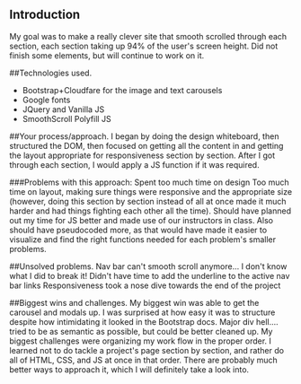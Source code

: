 ## Introduction
My goal was to make a really clever site that smooth scrolled through each section, each section taking up 94% of the 
user's screen height. Did not finish some elements, but will continue to work on it.

##Technologies used.
- Bootstrap+Cloudfare for the image and text carousels
- Google fonts
- JQuery and Vanilla JS
- SmoothScroll Polyfill JS

##Your process/approach.
I began by doing the design whiteboard, then structured the DOM, then focused on getting all the content in and
getting the layout appropriate for responsiveness section by section. After I got through each section, I would apply a JS function
if it was required.

###Problems with this approach:
Spent too much time on design
Too much time on layout, making sure things were responsive and the appropriate size (however, doing this section by section instead of all at once made it much harder and had things fighting each other all the time).
Should have planned out my time for JS better and made use of our instructors in class.
Also should have pseudocoded more, as that would have made it easier to visualize and find the right 
functions needed for each problem's smaller problems.

##Unsolved problems.
Nav bar can't smooth scroll anymore... I don't know what I did to break it!
Didn't have time to add the underline to the active nav bar links
Responsiveness took a nose dive towards the end of the project

##Biggest wins and challenges.
My biggest win was able to get the carousel and modals up. I was surprised at how easy it was
to structure despite how intimidating it looked in the Bootstrap docs. 
Major div hell.... tried to be as semantic as possible, but could be better cleaned up.
My biggest challenges were organizing my work flow in the proper order. I learned not to do tackle a project's page
section by section, and rather do all of HTML, CSS, and JS at once in that order. There are probably
much better ways to approach it, which I will definitely take a look into.